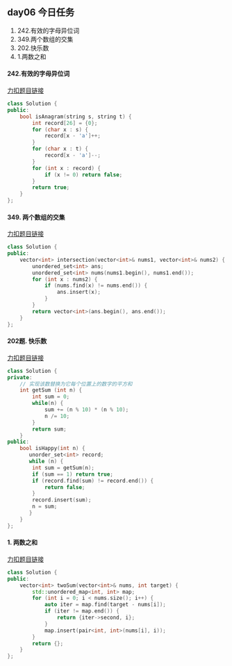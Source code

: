 ##  day06 今日任务

1. 242.有效的字母异位词
2. 349.两个数组的交集
3. 202.快乐数
4. 1.两数之和

#### 242.有效的字母异位词

[力扣题目链接](https://leetcode.cn/problems/valid-anagram/)

```cpp
class Solution {
public:
    bool isAnagram(string s, string t) {
        int record[26] = {0};
        for (char x : s) {
            record[x - 'a']++;
        }
        for (char x : t) {
            record[x - 'a']--;
        }
        for (int x : record) {
            if (x != 0) return false;
        }
        return true;
    }
};
```



#### 349. 两个数组的交集

[力扣题目链接](https://leetcode.cn/problems/intersection-of-two-arrays/)

```cpp
class Solution {
public:
    vector<int> intersection(vector<int>& nums1, vector<int>& nums2) {
        unordered_set<int> ans;
        unordered_set<int> nums(nums1.begin(), nums1.end());
        for (int x : nums2) {
            if (nums.find(x) != nums.end()) {
                ans.insert(x);
            }
        }
        return vector<int>(ans.begin(), ans.end());
    }
};
```



#### 202题. 快乐数

[力扣题目链接](https://leetcode.cn/problems/happy-number/)

```cpp
class Solution {
private:
    // 实现该数替换为它每个位置上的数字的平方和
    int getSum (int n) {
        int sum = 0;
        while(n) {
            sum += (n % 10) * (n % 10);
            n /= 10;
        }
        return sum;
    }
public:
    bool isHappy(int n) {
       unorder_set<int> record;
       while (n) {
        int sum = getSum(n);
        if (sum == 1) return true;
        if (record.find(sum) != record.end()) {
            return false;
        } 
        record.insert(sum);
        n = sum;
       }
    }
};
```



#### 1. 两数之和

[力扣题目链接](https://leetcode.cn/problems/two-sum/)

```cpp
class Solution {
public:
    vector<int> twoSum(vector<int>& nums, int target) {
        std::unordered_map<int, int> map;
        for (int i = 0; i < nums.size(); i++) {
            auto iter = map.find(target - nums[i]);
            if (iter != map.end()) {
                return {iter->second, i};
            }
            map.insert(pair<int, int>(nums[i], i));
        }
        return {};
    }
};

```

